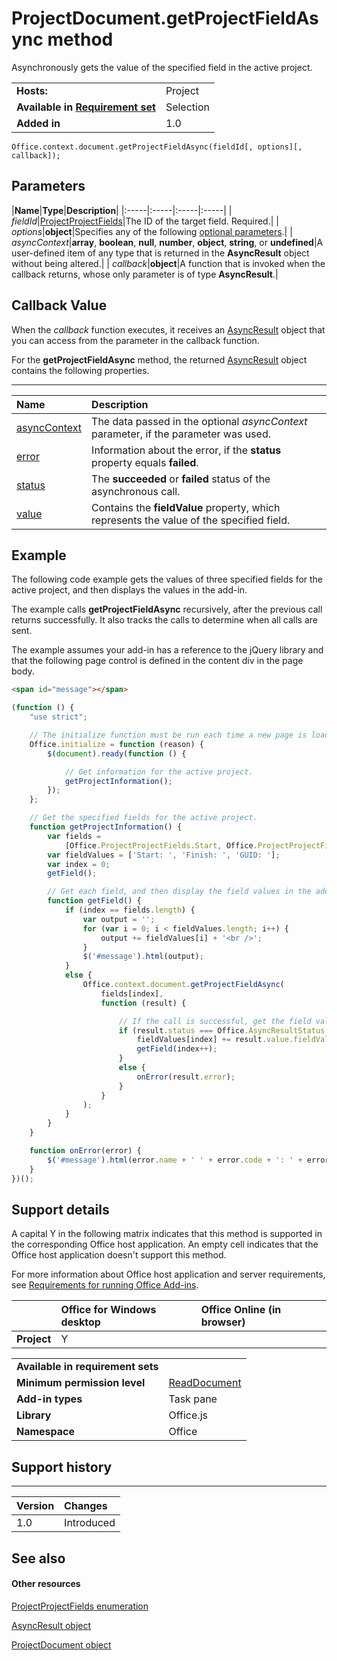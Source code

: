 
# ProjectDocument.getProjectFieldAsync method
Asynchronously gets the value of the specified field in the active project.

|||
|:-----|:-----|
|**Hosts:**|Project|
|**Available in [Requirement set](../../docs/overview/specify-office-hosts-and-api-requirements.md)**|Selection|
|**Added in**|1.0|

```
Office.context.document.getProjectFieldAsync(fieldId[, options][, callback]);
```


## Parameters



|**Name**|**Type**|**Description**|
|:-----|:-----|:-----|:-----|
| _fieldId_|[ProjectProjectFields](/reference/shared/projectprojectfields-enumeration.md)|The ID of the target field. Required.|
| _options_|**object**|Specifies any of the following [optional parameters](../../docs/develop/asynchronous-programming-in-office-add-ins.md#passing-optional-parameters-to-asynchronous-methods).|
| _asyncContext_|**array**,  **boolean**,  **null**,  **number**,  **object**, **string**, or  **undefined**|A user-defined item of any type that is returned in the  **AsyncResult** object without being altered.|
| _callback_|**object**|A function that is invoked when the callback returns, whose only parameter is of type  **AsyncResult**.|

## Callback Value

When the  _callback_ function executes, it receives an [AsyncResult](/reference/shared/asyncresult.md) object that you can access from the parameter in the callback function.

For the  **getProjectFieldAsync** method, the returned [AsyncResult](/reference/shared/asyncresult.md) object contains the following properties.


****


|**Name**|**Description**|
|:-----|:-----|
|[asyncContext](/reference/shared/asyncresult.asynccontext.md)|The data passed in the optional  _asyncContext_ parameter, if the parameter was used.|
|[error](/reference/shared/asyncresult.error.md)|Information about the error, if the  **status** property equals **failed**.|
|[status](/reference/shared/asyncresult.status.md)|The  **succeeded** or **failed** status of the asynchronous call.|
|[value](/reference/shared/asyncresult.value.md)|Contains the  **fieldValue** property, which represents the value of the specified field.|

## Example

The following code example gets the values of three specified fields for the active project, and then displays the values in the add-in.

The example calls  **getProjectFieldAsync** recursively, after the previous call returns successfully. It also tracks the calls to determine when all calls are sent.

The example assumes your add-in has a reference to the jQuery library and that the following page control is defined in the content div in the page body.




```HTML
<span id="message"></span>
```




```js
(function () {
    "use strict";

    // The initialize function must be run each time a new page is loaded.
    Office.initialize = function (reason) {
        $(document).ready(function () {

            // Get information for the active project.
            getProjectInformation();
        });
    };

    // Get the specified fields for the active project.
    function getProjectInformation() {
        var fields =
            [Office.ProjectProjectFields.Start, Office.ProjectProjectFields.Finish, Office.ProjectProjectFields.GUID];
        var fieldValues = ['Start: ', 'Finish: ', 'GUID: '];
        var index = 0; 
        getField();

        // Get each field, and then display the field values in the add-in.
        function getField() {
            if (index == fields.length) {
                var output = '';
                for (var i = 0; i < fieldValues.length; i++) {
                    output += fieldValues[i] + '<br />';
                }
                $('#message').html(output);
            }
            else {
                Office.context.document.getProjectFieldAsync(
                    fields[index],
                    function (result) {

                        // If the call is successful, get the field value and then get the next field.
                        if (result.status === Office.AsyncResultStatus.Succeeded) {
                            fieldValues[index] += result.value.fieldValue;
                            getField(index++);
                        }
                        else {
                            onError(result.error);
                        }
                    }
                );
            }
        }
    }

    function onError(error) {
        $('#message').html(error.name + ' ' + error.code + ': ' + error.message);
    }
})();
```


## Support details


A capital Y in the following matrix indicates that this method is supported in the corresponding Office host application. An empty cell indicates that the Office host application doesn't support this method.

For more information about Office host application and server requirements, see [Requirements for running Office Add-ins](../../docs/overview/requirements-for-running-office-add-ins.md).


||**Office for Windows desktop**|**Office Online (in browser)**|
|:-----|:-----|:-----|
|**Project**|Y||

|||
|:-----|:-----|
|**Available in requirement sets**||
|**Minimum permission level**|[ReadDocument](../../docs/develop/requesting-permissions-for-api-use-in-content-and-task-pane-add-ins.md)|
|**Add-in types**|Task pane|
|**Library**|Office.js|
|**Namespace**|Office|

## Support history



****


|**Version**|**Changes**|
|:-----|:-----|
|1.0|Introduced|

## See also



#### Other resources


[ProjectProjectFields enumeration](/reference/shared/projectprojectfields-enumeration.md)

[AsyncResult object](/reference/shared/asyncresult.md)

[ProjectDocument object](/reference/shared/projectdocument.projectdocument.md)
